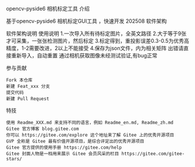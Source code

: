 opencv-pyside6 相机标定工具
介绍

基于opencv-pyside6 相机标定GUI工具 ，快速开发 202508
软件架构

软件架构说明
使用说明
    1.一次导入所有待标定图片，全英文路径
    2.大于等于9张才可采集，一张张检测图片，然后标定
    3.标定得到，重投影误差0.3-0.5为优秀高精度，1-2需要改进，2以上不能接受
    4.保存为json文件，内为相关矩阵 出错请直接重新导入，自动重置 通过相机获取图像未经测试验证,有bug正常

参与贡献

    Fork 本仓库
    新建 Feat_xxx 分支
    提交代码
    新建 Pull Request

特技

    使用 Readme_XXX.md 来支持不同的语言，例如 Readme_en.md, Readme_zh.md
    Gitee 官方博客 blog.gitee.com
    你可以 https://gitee.com/explore 这个地址来了解 Gitee 上的优秀开源项目
    GVP 全称是 Gitee 最有价值开源项目，是综合评定出的优秀开源项目
    Gitee 官方提供的使用手册 https://gitee.com/help
    Gitee 封面人物是一档用来展示 Gitee 会员风采的栏目 https://gitee.com/gitee-stars/
